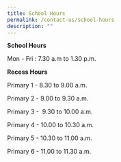 ```yaml
---
title: School Hours
permalink: /contact-us/school-hours
description: ""
---
```

**School Hours**

Mon - Fri : 7.30 a.m to 1.30 p.m.

  

**Recess Hours** 

Primary 1 - 8.30 to 9.00 a.m.

Primary 2 - 9.00 to 9.30 a.m.

Primary 3 -  9.30 to 10.00 a.m.

Primary 4 - 10.00 to 10.30 a.m.

Primary 5 - 10.30 to 11.00 a.m.

Primary 6 - 11.00 to 11.30 a.m.